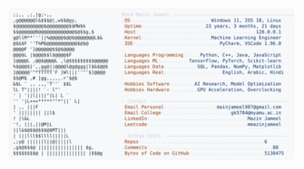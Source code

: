 <picture>
  <source srcset="https://raw.githubusercontent.com/mmazinjameel/mmazinjameel/main/dark_mode.svg?v=1740564654" media="(prefers-color-scheme: dark)">
  <img src="https://raw.githubusercontent.com/mmazinjameel/mmazinjameel/main/light_mode.svg?v=1740564654">
</picture>
